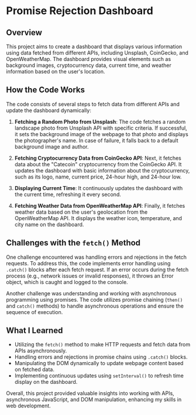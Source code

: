 # Promise Rejection Dashboard

## Overview
This project aims to create a dashboard that displays various information using data fetched from different APIs, including Unsplash, CoinGecko, and OpenWeatherMap. The dashboard provides visual elements such as background images, cryptocurrency data, current time, and weather information based on the user's location.

## How the Code Works
The code consists of several steps to fetch data from different APIs and update the dashboard dynamically:

1. **Fetching a Random Photo from Unsplash**: The code fetches a random landscape photo from Unsplash API with specific criteria. If successful, it sets the background image of the webpage to that photo and displays the photographer's name. In case of failure, it falls back to a default background image and author.

2. **Fetching Cryptocurrency Data from CoinGecko API**: Next, it fetches data about the "Catecoin" cryptocurrency from the CoinGecko API. It updates the dashboard with basic information about the cryptocurrency, such as its logo, name, current price, 24-hour high, and 24-hour low.

3. **Displaying Current Time**: It continuously updates the dashboard with the current time, refreshing it every second.

4. **Fetching Weather Data from OpenWeatherMap API**: Finally, it fetches weather data based on the user's geolocation from the OpenWeatherMap API. It displays the weather icon, temperature, and city name on the dashboard.

## Challenges with the `fetch()` Method
One challenge encountered was handling errors and rejections in the fetch requests. To address this, the code implements error handling using `.catch()` blocks after each fetch request. If an error occurs during the fetch process (e.g., network issues or invalid responses), it throws an Error object, which is caught and logged to the console.

Another challenge was understanding and working with asynchronous programming using promises. The code utilizes promise chaining (`then()` and `catch()` methods) to handle asynchronous operations and ensure the sequence of execution.

## What I Learned
- Utilizing the `fetch()` method to make HTTP requests and fetch data from APIs asynchronously.
- Handling errors and rejections in promise chains using `.catch()` blocks.
- Manipulating the DOM dynamically to update webpage content based on fetched data.
- Implementing continuous updates using `setInterval()` to refresh time display on the dashboard.

Overall, this project provided valuable insights into working with APIs, asynchronous JavaScript, and DOM manipulation, enhancing my skills in web development.
